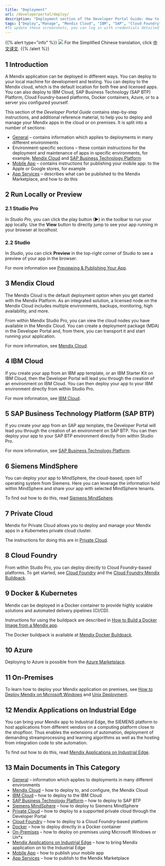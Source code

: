 ```yaml
---
title: "Deployment"
url: /developerportal/deploy/
description: "Deployment section of the Developer Portal Guide: How to deploy Mendix apps to different environments and how to manage those deployments."
tags: ["Deploy","Manage", "Mendix Cloud", "IBM", "SAP", "Cloud Foundry", "Kubernetes", "On-premises", "Environment"]
#To update these screenshots, you can log in with credentials detailed in How to Update Screenshots Using Team Apps.
---
```


{{% alert type="info" %}}
<img src="attachments/chinese-translation/china.png" style="display: inline-block; margin: 0" /> For the Simplified Chinese translation, click [中文译文](https://cdn.mendix.tencent-cloud.com/documentation/developerportal/deploy.pdf).
{{% /alert %}}

## 1 Introduction

A Mendix application can be deployed in different ways. You can deploy to your local machine for development and testing. You can deploy to the Mendix cloud, which is the default location for both free and licensed apps. You can also deploy to IBM Cloud, SAP Business Technology (SAP BTP) Platform, Cloud Foundry-based platforms, Docker containers, Azure, or to a server you configured yourself.

This section of the *Developer Portal Guide* contains step-by-step instructions, and additional reference material, to help you to deploy and manage your Mendix apps in the cloud or on premises. It is split into a number of sections:

* [General](general) – contains information which applies to deployments in many different environments
* Environment-specific sections – these contain instructions for the deployment and maintenance of apps in specific environments, for example, [Mendix Cloud](mendix-cloud-deploy) and [SAP Business Technology Platform](sap-cloud-platform)
* [Mobile App](mobileapp) – contains instructions for publishing your mobile app: to the Apple or Google stores, for example
* [App Services](app-services) – describes what can be published to the Mendix Marketplace, and how to do this

## 2 Run Locally or Preview

### 2.1 Studio Pro

In *Studio Pro*, you can click the play button (▶) in the toolbar to run your app locally. Use the **View** button to directly jump to see your app running in your browser at *localhost*.

### 2.2 Studio

In *Studio*, you can click **Preview** in the top-right corner of Studio to see a preview of your app in the browser. 

For more information see [Previewing & Publishing Your App](/studio/publishing-app).

## 3 Mendix Cloud

The Mendix Cloud is the default deployment option when you get started with the Mendix Platform. As an integrated solution, a licensed node on the Mendix Cloud includes multiple environments, backups, monitoring, high availability, and more.

From within Mendix Studio Pro, you can view the cloud nodes you have available in the Mendix Cloud. You can create a deployment package (MDA) in the Developer Portal and, from there, you can transport it and start running your application. 

For more information, see [Mendix Cloud](mendix-cloud-deploy).

## 4 IBM Cloud

If you create your app from an IBM app template, or an IBM Starter Kit on IBM Cloud, then the Developer Portal will lead you through the creation of an environment on IBM Cloud. You can then deploy your app to your IBM environment directly from within Studio Pro.

For more information, see [IBM Cloud](ibm-cloud).

## 5 SAP Business Technology Platform (SAP BTP)

If you create your app from an SAP app template, the Developer Portal will lead you through the creation of an environment on SAP BTP. You can then deploy your app to your SAP BTP environment directly from within Studio Pro.

For more information, see [SAP Business Technology Platform](sap-cloud-platform).

## 6 Siemens MindSphere

You can deploy your app to MindSphere, the cloud-based, open IoT operating system from Siemens. Here you can leverage the information held within MindSphere and share your app with selected MindSphere tenants.

To find out how to do this, read [Siemens MindSphere](deploying-to-mindsphere).

## 7 Private Cloud

Mendix for Private Cloud allows you to deploy and manage your Mendix apps in a Kubernetes private cloud cluster.

The instructions for doing this are in [Private Cloud](private-cloud).

## 8 Cloud Foundry

From within Studio Pro, you can deploy directly to Cloud Foundry-based platforms. To get started, see [Cloud Foundry](cloud-foundry-deploy) and the [Cloud Foundry Mendix Buildpack](https://github.com/mendix/cf-mendix-buildpack).

## 9 Docker & Kubernetes

Mendix can be deployed in a Docker container to provide highly scalable solutions and automated delivery pipelines (CI/CD).

Instructions for using the buildpack are described in [How to Build a Docker Image from a Mendix app](/developerportal/deploy/docker-deploy). 

The Docker buildpack is available at [Mendix Docker Buildpack](https://github.com/mendix/docker-mendix-buildpack).

## 10 Azure

Deploying to Azure is possible from the [Azure Marketplace](https://azuremarketplace.microsoft.com/en-us/marketplace/apps/mendix.mendix-pro). 

## 11 On-Premises

To learn how to deploy your Mendix application on premises, see [How to Deploy Mendix on Microsoft Windows](deploy-mendix-on-microsoft-windows) and [Unix Deployment](unix-like).

## 12 Mendix Applications on Industrial Edge

You can bring your Mendix app to Industrial Edge, the SIEMENS platform to host applications from different vendors on a computing platform close to the shopfloor. Thus enables the extensions of automation, deployment of demanding streamprocessing and learning algorithms as well as the hosting from integration code to site automation.

To find out how to do this, read [Mendix Applications on Industrial Edge](mendix-app-on-industrial-edge).

## 13 Main Documents in This Category

* [General](general) – information which applies to deployments in many different environments
* [Mendix Cloud](mendix-cloud-deploy) – how to deploy to, and configure, the Mendix Cloud
* [IBM Cloud](ibm-cloud) – how to deploy to the IBM Cloud
* [SAP Business Technology Platform](sap-cloud-platform) – how to deploy to SAP BTP
* [Siemens MindSphere](deploying-to-mindsphere) – how to deploy to Siemens MindSphere
* [Private Cloud](private-cloud) – how to deploy to a supported private cloud through the Developer Portal
* [Cloud Foundry](cloud-foundry-deploy) – how to deploy to a Cloud Foundry-based platform
* [Docker](docker-deploy) – how to deploy directly in a Docker container
* [On-Premises](on-premises-design) – how to deploy on premises using Microsoft Windows or Un*x
* [Mendix Applications on Industrial Edge](mendix-app-on-industrial-edge) – how to bring Mendix application on to the Industrial Edge
* [Mobile App](mobileapp) – how to publish your mobile app
* [App Services](app-services) – how to publish to the Mendix Marketplace
